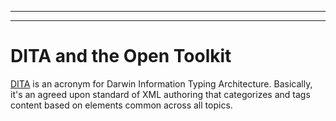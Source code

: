 
---
---
# DITA and the Open Toolkit

[DITA](https://en.m.wikipedia.org/wiki/Darwin_Information_Typing_Architecture) is an acronym for Darwin Information Typing Architecture. Basically, it's an agreed upon standard of XML authoring that categorizes and tags content based on elements common across all topics. 